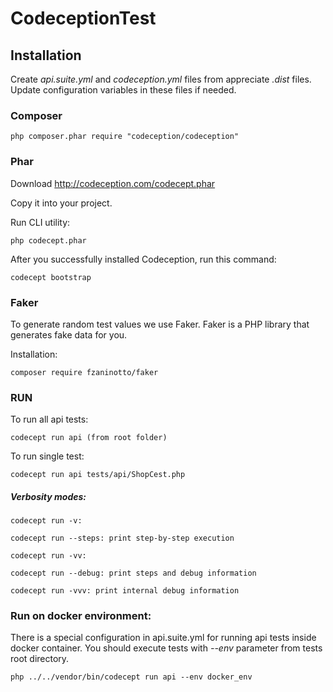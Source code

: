 # CodeceptionTest

## Installation

Create *api.suite.yml* and *codeception.yml* files from appreciate *.dist* files. Update configuration variables in these files if needed.

### Composer

    php composer.phar require "codeception/codeception"

### Phar

Download http://codeception.com/codecept.phar 

Copy it into your project.

Run CLI utility:

    php codecept.phar

After you successfully installed Codeception, run this command: 

    codecept bootstrap

### Faker

To generate random test values we use Faker. Faker is a PHP library that generates fake data for you.

Installation:

    composer require fzaninotto/faker

### RUN

To run all api tests:
    
    codecept run api (from root folder)

To run single test:

    codecept run api tests/api/ShopCest.php

##### Verbosity modes:

    codecept run -v:

    codecept run --steps: print step-by-step execution

    codecept run -vv:

    codecept run --debug: print steps and debug information

    codecept run -vvv: print internal debug information
    
### Run on docker environment:

There is a special configuration in api.suite.yml for running api tests inside docker container. You should execute tests with *--env* parameter from tests root directory.

    php ../../vendor/bin/codecept run api --env docker_env